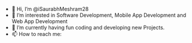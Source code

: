 - 👋 Hi, I’m @iSaurabhMeshram28
- 👀 I’m interested in Software Development, Mobile App Development and Web App Development
- 🌱 I’m currently having fun coding and developing new Projects.
- 📫 How to reach me:

<!---
iSaurabhMeshram28/iSaurabhMeshram28 is a ✨ special ✨ repository because its `README.md` (this file) appears on your GitHub profile.
You can click the Preview link to take a look at your changes.
--->
